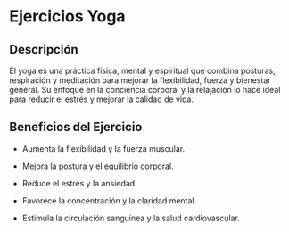 # Ejercicios Yoga

## Descripción

El yoga es una práctica física, mental y espiritual que combina posturas, respiración y meditación para mejorar la flexibilidad, fuerza y bienestar general. Su enfoque en la conciencia corporal y la relajación lo hace ideal para reducir el estrés y mejorar la calidad de vida.

## Beneficios del Ejercicio

- Aumenta la flexibilidad y la fuerza muscular.

- Mejora la postura y el equilibrio corporal.

- Reduce el estrés y la ansiedad.

- Favorece la concentración y la claridad mental.

- Estimula la circulación sanguínea y la salud cardiovascular.
